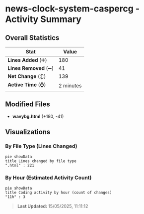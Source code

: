 # news-clock-system-caspercg - Activity Summary 

## Overall Statistics

| Stat                   | Value                                                             |
| ---------------------- | ----------------------------------------------------------------- |
| **Lines Added** (➕)   | 180                                          |
| **Lines Removed** (➖) | 41                                        |
| **Net Change** (↕)    | 139                |
| **Active Time** (⌚)   | 2 minutes |


## Modified Files
- **wavybg.html** (+180, -41)

## Visualizations

### By File Type (Lines Changed)

```mermaid
pie showData
title Lines changed by file type
".html" : 221
```

### By Hour (Estimated Activity Count)

```mermaid
pie showData
title Coding activity by hour (count of changes)
"11h" : 3
```


> **Last Updated:** 15/05/2025, 11:11:12